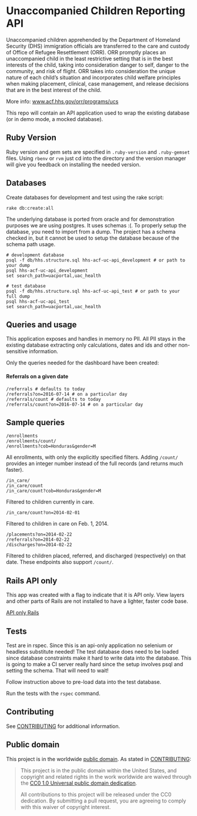 # Unaccompanied Children Reporting API

Unaccompanied children apprehended by the Department of Homeland Security (DHS) immigration officials are transferred to the care and custody of Office of Refugee Resettlement (ORR). ORR promptly places an unaccompanied child in the least restrictive setting that is in the best interests of the child, taking into consideration danger to self, danger to the community, and risk of flight. ORR takes into consideration the unique nature of each child’s situation and incorporates child welfare principles when making placement, clinical, case management, and release decisions that are in the best interest of the child.

More info: www.acf.hhs.gov/orr/programs/ucs

This repo will contain an API application used to wrap the existing
database (or in demo mode, a mocked database).

## Ruby Version

Ruby version and gem sets are specified in `.ruby-version` and
`.ruby-gemset` files. Using `rbenv` or `rvm` just cd into the directory
and the version manager will give you feedback on installing the needed
version.

## Databases
Create databases for development and test using the rake script:

    rake db:create:all

The underlying database is ported from oracle and for demonstration
purposes we are using postgres. It uses schemas :(. To properly setup
the database, you need to import from a dump. The project has a schema
checked in, but it cannot be used to setup the database because of the
schema path usage.

    # development database
    psql -f db/hhs.structure.sql hhs-acf-uc-api_development # or path to your dump
    psql hhs-acf-uc-api_development
    set search_path=uacportal,uac_health

    # test database
    psql -f db/hhs.structure.sql hhs-acf-uc-api_test # or path to your full dump
    psql hhs-acf-uc-api_test
    set search_path=uacportal,uac_health

## Queries and usage

This application exposes and handles in memory no PII. All PII stays in
the existing database extracting only calculations, dates and ids and
other non-sensitive information.

Only the queries needed for the dashboard have been created:

#### Referrals on a given date

    /referrals # defaults to today
    /referrals?on=2016-07-14 # on a particular day
    /referrals/count # defaults to today
    /referrals/count?on=2016-07-14 # on a particular day



## Sample queries

    /enrollments
    /enrollments/count/
    /enrollments?cob=Honduras&gender=M

All enrollments, with only the explicitly specified filters.
Adding `/count/` provides an integer number instead of the
full records (and returns much faster).

    /in_care/
    /in_care/count
    /in_care/count?cob=Honduras&gender=M

Filtered to children currently in care.

    /in_care/count?on=2014-02-01

Filtered to children in care on Feb. 1, 2014.

    /placements?on=2014-02-22
    /referrals?on=2014-02-22
    /discharges?on=2014-02-22

Filtered to children placed, referred, and discharged
(respectively) on that date.  These endpoints also
support `/count/`.

## Rails API only
This app was created with a flag to indicate that it is API only. View
layers and other parts of Rails are not installed to have a lighter,
faster code base.

[API only Rails](http://edgeguides.rubyonrails.org/api_app.html)

## Tests

Test are in rspec. Since this is an api-only application no selenium or
headless substitute needed! The test database does need to be loaded
since database constraints make it hard to write data into the database.
This is going to make a CI server really hard since the setup involves
psql and setting the schema. That will need to wait!

Follow instruction above to pre-load data into the test database.

Run the tests with the `rspec` command.

## Contributing

See [CONTRIBUTING](CONTRIBUTING.md) for additional information.


## Public domain

This project is in the worldwide [public domain](LICENSE.md). As stated in [CONTRIBUTING](CONTRIBUTING.md):

> This project is in the public domain within the United States, and copyright and related rights in the work worldwide are waived through the [CC0 1.0 Universal public domain dedication](https://creativecommons.org/publicdomain/zero/1.0/).
>
> All contributions to this project will be released under the CC0 dedication. By submitting a pull request, you are agreeing to comply with this waiver of copyright interest.
